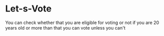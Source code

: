 # Let-s-Vote
You can check whether that you are eligible for voting or not
if you are 20 years old or more than that you can vote unless you can't
